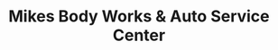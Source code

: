 ---
title: "Mikes Body Works & Auto Service Center"
url: /chesapeake/mikes-body-works-und-auto-service-center/
shop: Autowerkstatt
---